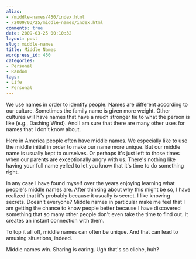 ```yaml
---
alias:
- /middle-names/450/index.html
- /2009/03/25/middle-names/index.html
comments: true
date: 2009-03-25 00:10:32
layout: post
slug: middle-names
title: Middle Names
wordpress_id: 450
categories:
- Personal
- Random
tags:
- Life
- Personal
---
```


We use names in order to identify people.  Names are different according to our culture.  Sometimes the family name is given more weight.  Other cultures will have names that have a much stronger tie to what the person is like (e.g., Dashing Wind).  And I am sure that there are many other uses for names that I don't know about.

Here in America people often have middle names.  We especially like to use the middle initial in order to make our name more unique.  But our middle name is usually kept to ourselves.  Or perhaps it's just left to those times when our parents are exceptionally angry with us.  There's nothing like having your full name yelled to let you know that it's time to do something right.

In any case I have found myself over the years enjoying learning what people's middle names are.  After thinking about why this might be so, I have realized that it's probably because it usually _is_ secret.  I like knowing secrets.  Doesn't everyone?  Middle names in particular make me feel that I am getting the chance to know people better because I have discovered something that so many other people don't even take the time to find out.  It creates an instant connection with them.

To top it all off, middle names can often be unique.  And that can lead to amusing situations, indeed.

Middle names win.  Sharing is caring.  Ugh that's so cliche, huh?
